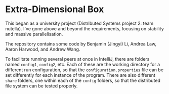 # Extra-Dimensional Box
This began as a university project (Distributed Systems project 2: team nutella).
I've gone above and beyond the requirements, focusing on stability and massive parallelisation.

The repository contains some code by Benjamin (Jingyi) Li, Andrea Law, Aaron Harwood, and Andrew Wang.

To facilitate running several peers at once in IntelliJ, there are folders named `config1`, `config2`, etc. Each of these are the working directory for a different run configuration, so that the `configuration.properties` file can be set differently for each instance of the program. There are also different `share` folders, one within each of the `config` folders, so that the distributed file system can be tested properly.
